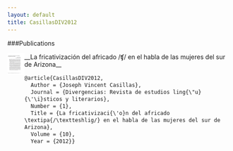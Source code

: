 ```yaml
---
layout: default
title: CasillasDIV2012
---
```


###Publications


<div style="float: left">
<img height="50" src="/assets/images/CasillasDIV2012.png"/>
</div>
__La fricativización del africado /ʧ/ en el habla de las mujeres del sur de Arizona__

    @article{CasillasDIV2012,
      Author = {Joseph Vincent Casillas},
      Journal = {Divergencias: Revista de estudios ling{\"u}{\'\i}sticos y literarios},
      Number = {1},
      Title = {La fricativizaci{\'o}n del africado \textipa{/\textteshlig/} en el habla de las mujeres del sur de Arizona},
      Volume = {10},
      Year = {2012}}